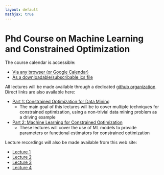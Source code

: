 ```yaml
---
layout: default
mathjax: true
---
```


# Phd Course on Machine Learning and Constrained Optimization

The course calendar is accessible:

* [Via any browser (or Google Calendar)](https://calendar.google.com/calendar/embed?src=4udmdpkb34r9vr7itvo713nneo%40group.calendar.google.com&ctz=Europe%2FRome)
* [As a downloadable/subscribable ics file](https://calendar.google.com/calendar/ical/4udmdpkb34r9vr7itvo713nneo%40group.calendar.google.com/public/basic.ics)

All lectures will be made available through a dedicated [github organization](https://github.com/phd-course-ml-co-2021). Direct links are also available here:

* [Part 1: Constrained Optimization for Data Mining](https://github.com/phd-course-ml-co-2021/phd-ml-co-2021-01)
  - The main goal of this lectures will be to cover multiple techniques for constrained optimization, using a non-trivial data mining problem as a driving example
* [Part 2: Machine Learning for Constrained Optimization](https://github.com/phd-course-ml-co-2021/phd-ml-co-2021-02/)
  - These lectures will cover the use of ML models to provide parameters or functional estimators for constrained optimization

Lecture recordings will also be made available from this web site:

* [Lecture 1](https://www.lompa.it/teaching/ML-CO-2021/20211130.mp4)
* [Lecture 2](https://www.lompa.it/teaching/ML-CO-2021/20211206.mp4)
* [Lecture 3](https://www.lompa.it/teaching/ML-CO-2021/20211207.mp4)
* [Lecture 4](https://www.lompa.it/teaching/ML-CO-2021/20211217.mp4)


